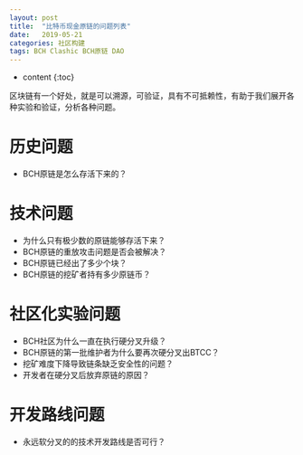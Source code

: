 ```yaml
---
layout: post
title:  "比特币现金原链的问题列表"
date:   2019-05-21
categories: 社区构建
tags: BCH Clashic BCH原链 DAO
---
```


* content
{:toc}

区块链有一个好处，就是可以溯源，可验证，具有不可抵赖性，有助于我们展开各种实验和验证，分析各种问题。

# 历史问题

* BCH原链是怎么存活下来的？

# 技术问题

* 为什么只有极少数的原链能够存活下来？
* BCH原链的重放攻击问题是否会被解决？
* BCH原链已经出了多少个块？
* BCH原链的挖矿者持有多少原链币？

# 社区化实验问题

* BCH社区为什么一直在执行硬分叉升级？
* BCH原链的第一批维护者为什么要再次硬分叉出BTCC？
* 挖矿难度下降导致链条缺乏安全性的问题？
* 开发者在硬分叉后放弃原链的原因？

# 开发路线问题

* 永远软分叉的的技术开发路线是否可行？





